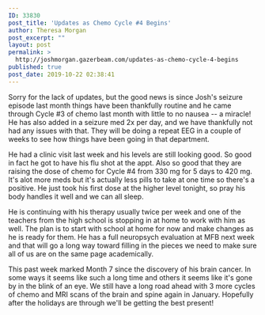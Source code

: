```yaml
---
ID: 33830
post_title: 'Updates as Chemo Cycle #4 Begins'
author: Theresa Morgan
post_excerpt: ""
layout: post
permalink: >
  http://joshmorgan.gazerbeam.com/updates-as-chemo-cycle-4-begins
published: true
post_date: 2019-10-22 02:38:41
---
```

<!-- wp:tadv/classic-paragraph -->
<p>Sorry for the lack of updates, but the good news is since Josh's seizure episode last month things have been thankfully routine and he came through Cycle #3 of chemo last month with little to no nausea -- a miracle! He has also added in a seizure med 2x per day, and we have thankfully not had any issues with that. They will be doing a repeat EEG in a couple of weeks to see how things have been going in that department.</p>
<p>He had a clinic visit last week and his levels are stil<span class="text_exposed_show">l looking good. So good in fact he got to have his flu shot at the appt. Also so good that they are raising the dose of chemo for Cycle #4 from 330 mg for 5 days to 420 mg. It's alot more meds but it's actually less pills to take at one time so there's a positive. He just took his first dose at the higher level tonight, so pray his body handles it well and we can all sleep.</span></p>
<div class="text_exposed_show">
<p>He is continuing with his therapy usually twice per week and one of the teachers from the high school is stopping in at home to work with him as well. The plan is to start with school at home for now and make changes as he is ready for them. He has a full neuropsych evaluation at MFB next week and that will go a long way toward filling in the pieces we need to make sure all of us are on the same page academically.</p>
<p>This past week marked Month 7 since the discovery of his brain cancer. In some ways it seems like such a long time and others it seems like it's gone by in the blink of an eye. We still have a long road ahead with 3 more cycles of chemo and MRI scans of the brain and spine again in January. Hopefully after the holidays are through we'll be getting the best present!</p>
</div>
<!-- /wp:tadv/classic-paragraph -->